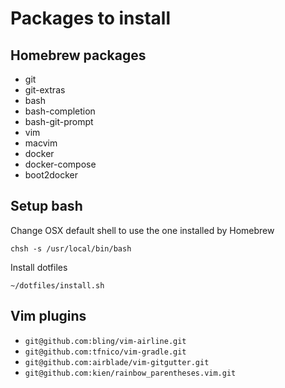 Packages to install
===================

Homebrew packages
-----------------

* git
* git-extras
* bash
* bash-completion
* bash-git-prompt
* vim
* macvim
* docker
* docker-compose
* boot2docker

Setup bash
----------

Change OSX default shell to use the one installed by Homebrew

    chsh -s /usr/local/bin/bash

Install dotfiles

    ~/dotfiles/install.sh

Vim plugins
-----------

* `git@github.com:bling/vim-airline.git`
* `git@github.com:tfnico/vim-gradle.git`
* `git@github.com:airblade/vim-gitgutter.git`
* `git@github.com:kien/rainbow_parentheses.vim.git`
